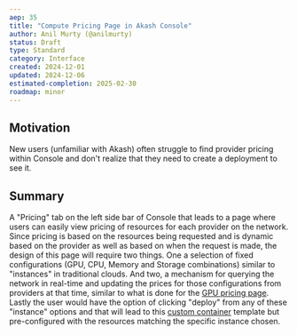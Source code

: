 ```yaml
---
aep: 35
title: "Compute Pricing Page in Akash Console"
author: Anil Murty (@anilmurty)
status: Draft
type: Standard
category: Interface
created: 2024-12-01
updated: 2024-12-06
estimated-completion: 2025-02-30
roadmap: minor
---
```


## Motivation

New users (unfamiliar with Akash) often struggle to find provider pricing within Console and don't realize that they need to create a deployment to see it.

## Summary

A "Pricing" tab on the left side bar of Console that leads to a page where users can easily view pricing of resources for each provider on the network. Since pricing is based on the resources being requested and is dynamic based on the provider as well as based on when the request is made, the design of this page will require two things. One a selection of fixed configurations (GPU, CPU, Memory and Storage combinations) similar to "instances" in traditional clouds. And two, a mechanism for querying the network in real-time and updating the prices for those configurations from providers at that time, similar to what is done for the [GPU pricing page](https://akash.network/gpus/). Lastly the user would have the option of clicking "deploy" from any of these "instance" options and that will lead to this [custom container](https://console.akash.network/new-deployment?step=edit-deployment) template but pre-configured with the resources matching the specific instance chosen.
